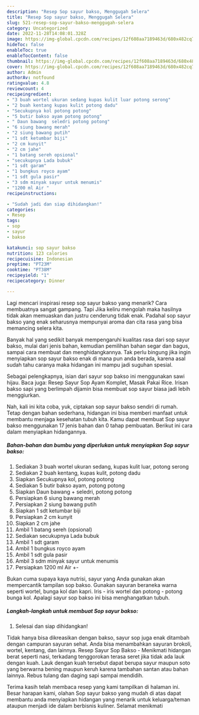 ```yaml
---
description: "Resep Sop sayur bakso, Menggugah Selera"
title: "Resep Sop sayur bakso, Menggugah Selera"
slug: 521-resep-sop-sayur-bakso-menggugah-selera
category: Uncategorized
date: 2022-11-28T14:08:01.328Z
image: https://img-global.cpcdn.com/recipes/12f608aa7189463d/680x482cq70/sop-sayur-bakso-foto-resep-utama.jpg
hideToc: false
enableToc: true
enableTocContent: false
thumbnail: https://img-global.cpcdn.com/recipes/12f608aa7189463d/680x482cq70/sop-sayur-bakso-foto-resep-utama.jpg
cover: https://img-global.cpcdn.com/recipes/12f608aa7189463d/680x482cq70/sop-sayur-bakso-foto-resep-utama.jpg
author: Admin
authorAv: notfound
ratingvalue: 4.8
reviewcount: 4
recipeingredient:
- "3 buah wortel ukuran sedang kupas kulit luar potong serong"
- "2 buah kentang kupas kulit potong dadu"
- "Secukupnya kol potong potong"
- "5 butir bakso ayam potong potong"
- " Daun bawang  seledri potong potong"
- "6 siung bawang merah"
- "2 siung bawang putih"
- "1 sdt ketumbar biji"
- "2 cm kunyit"
- "2 cm jahe"
- "1 batang sereh opsional"
- "secukupnya Lada bubuk"
- "1 sdt garam"
- "1 bungkus royco ayam"
- "1 sdt gula pasir"
- "3 sdm minyak sayur untuk menumis"
- "1200 ml Air "
recipeinstructions:

- "Sudah jadi dan siap dihidangkan!"
categories:
- Resep
tags:
- sop
- sayur
- bakso

katakunci: sop sayur bakso 
nutrition: 123 calories
recipecuisine: Indonesian
preptime: "PT23M"
cooktime: "PT38M"
recipeyield: "1"
recipecategory: Dinner

---
```



Lagi mencari inspirasi resep sop sayur bakso yang menarik? Cara membuatnya sangat gampang. Tapi Jika keliru mengolah maka hasilnya tidak akan memuaskan dan justru cenderung tidak enak. Padahal sop sayur bakso yang enak seharusnya mempunyai aroma dan cita rasa yang bisa memancing selera kita.


Banyak hal yang sedikit banyak mempengaruhi kualitas rasa dari sop sayur bakso, mulai dari jenis bahan, kemudian pemilihan bahan segar dan bagus, sampai cara membuat dan menghidangkannya. Tak perlu bingung jika ingin menyiapkan sop sayur bakso enak di mana pun anda berada, karena asal sudah tahu caranya maka hidangan ini mampu jadi suguhan spesial.

Sebagai pelengkapnya, isian dari sayur sop bakso ini menggunakan sawi hijau. Baca juga: Resep Sayur Sop Ayam Komplet, Masak Pakai Rice. Irisan bakso sapi yang berlimpah dijamin bisa membuat sop sayur biasa jadi lebih menggiurkan.


Nah, kali ini kita coba, yuk, ciptakan sop sayur bakso sendiri di rumah. Tetap dengan bahan sederhana, hidangan ini bisa memberi manfaat untuk membantu menjaga kesehatan tubuh kita. Kamu dapat membuat Sop sayur bakso menggunakan 17 jenis bahan dan 0 tahap pembuatan. Berikut ini cara dalam menyiapkan hidangannya.

<!--inarticleads1-->

##### Bahan-bahan dan bumbu yang diperlukan untuk menyiapkan Sop sayur bakso:

1. Sediakan 3 buah wortel ukuran sedang, kupas kulit luar, potong serong
1. Sediakan 2 buah kentang, kupas kulit, potong dadu
1. Siapkan Secukupnya kol, potong potong
1. Sediakan 5 butir bakso ayam, potong potong
1. Siapkan  Daun bawang + seledri, potong potong
1. Persiapkan 6 siung bawang merah
1. Persiapkan 2 siung bawang putih
1. Siapkan 1 sdt ketumbar biji
1. Persiapkan 2 cm kunyit
1. Siapkan 2 cm jahe
1. Ambil 1 batang sereh (opsional)
1. Sediakan secukupnya Lada bubuk
1. Ambil 1 sdt garam
1. Ambil 1 bungkus royco ayam
1. Ambil 1 sdt gula pasir
1. Ambil 3 sdm minyak sayur untuk menumis
1. Persiapkan 1200 ml Air +-


Bukan cuma supaya kaya nutrisi, sayur yang Anda gunakan akan mempercantik tampilan sop bakso. Gunakan sayuran beraneka warna seperti wortel, bunga kol dan kapri. Iris - iris wortel dan potong - potong bunga kol. Apalagi sayur sop bakso ini bisa menghangatkan tubuh. 

<!--inarticleads2-->

##### Langkah-langkah untuk membuat Sop sayur bakso:


1. Selesai dan siap dihidangkan!

Tidak hanya bisa dikreasikan dengan bakso, sayur sop juga enak ditambah dengan campuran sayuran sehat. Anda bisa menambahkan sayuran brokoli, wortel, kentang, dan lainnya. Resep Sayur Sop Bakso - Menikmati hidangan berat seperti nasi, terkadang tenggorokan terasa seret jika tidak ada lauk dengan kuah. Lauk dengan kuah tersebut dapat berupa sayur maupun soto yang berwarna bening maupun keruh karena tambahan santan atau bahan lainnya. Rebus tulang dan daging sapi sampai mendidih. 

Terima kasih telah membaca resep yang kami tampilkan di halaman ini. Besar harapan kami, olahan Sop sayur bakso yang mudah di atas dapat membantu anda menyiapkan hidangan yang menarik untuk keluarga/teman ataupun menjadi ide dalam berbisnis kuliner. Selamat menikmati
